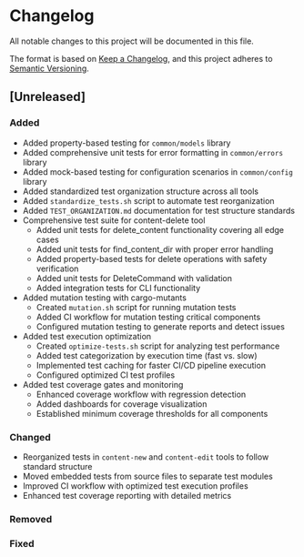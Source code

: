 # Changelog

All notable changes to this project will be documented in this file.

The format is based on [Keep a Changelog](https://keepachangelog.com/en/1.1.0/),
and this project adheres to [Semantic Versioning](https://semver.org/spec/v2.0.0.html).

## [Unreleased]

### Added

- Added property-based testing for `common/models` library
- Added comprehensive unit tests for error formatting in `common/errors` library
- Added mock-based testing for configuration scenarios in `common/config` library
- Added standardized test organization structure across all tools
- Added `standardize_tests.sh` script to automate test reorganization
- Added `TEST_ORGANIZATION.md` documentation for test structure standards
- Comprehensive test suite for content-delete tool
  - Added unit tests for delete_content functionality covering all edge cases
  - Added unit tests for find_content_dir with proper error handling
  - Added property-based tests for delete operations with safety verification
  - Added unit tests for DeleteCommand with validation
  - Added integration tests for CLI functionality
- Added mutation testing with cargo-mutants
  - Created `mutation.sh` script for running mutation tests
  - Added CI workflow for mutation testing critical components
  - Configured mutation testing to generate reports and detect issues
- Added test execution optimization
  - Created `optimize-tests.sh` script for analyzing test performance
  - Added test categorization by execution time (fast vs. slow)
  - Implemented test caching for faster CI/CD pipeline execution
  - Configured optimized CI test profiles
- Added test coverage gates and monitoring
  - Enhanced coverage workflow with regression detection
  - Added dashboards for coverage visualization
  - Established minimum coverage thresholds for all components

### Changed

- Reorganized tests in `content-new` and `content-edit` tools to follow standard structure
- Moved embedded tests from source files to separate test modules
- Improved CI workflow with optimized test execution profiles
- Enhanced test coverage reporting with detailed metrics

### Removed

### Fixed
